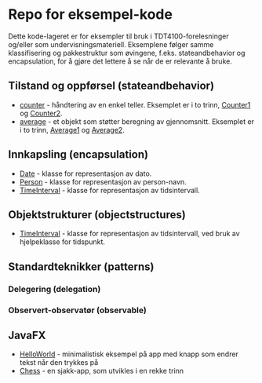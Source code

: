 # Repo for eksempel-kode

Dette kode-lageret er for eksempler til bruk i TDT4100-forelesninger og/eller som
undervisningsmateriell. Eksemplene følger samme klassifisering og pakkestruktur som øvingene,
f.eks. stateandbehavior og encapsulation, for å gjøre det lettere å se når de er relevante å bruke.

## Tilstand og oppførsel (stateandbehavior)

- [counter](src/stateandbehavior/counter/) - håndtering av en enkel teller. Eksemplet er i to trinn, [Counter1](src/stateandbehavior/counter/Counter1.md) og [Counter2](src/stateandbehavior/counter/Counter2.md).
- [average](src/stateandbehavior/average) - et objekt som støtter beregning av gjennomsnitt. Eksemplet er i to trinn, [Average1](src/stateandbehavior/average/Average1.md) og [Average2](src/stateandbehavior/average/Average2.md).

## Innkapsling (encapsulation)

- [Date](src/encapsulation/date/Date.md) - klasse for representasjon av dato.
- [Person](src/encapsulation/person/Person.md) - klasse for representasjon av person-navn.
- [TimeInterval](src/encapsulation/timeinterval/TimeInterval.md) - klasse for representasjon av tidsintervall.

## Objektstrukturer (objectstructures)

- [TimeInterval](src/objectstructures/timeinterval/TimeInterval.md) - klasse for representasjon av tidsintervall, ved bruk av hjelpeklasse for tidspunkt.

## Standardteknikker (patterns)

### Delegering (delegation)

### Observert-observatør (observable)

## JavaFX

- [HelloWorld](src/javafx/helloworld/README.md) - minimalistisk eksempel på app med knapp som endrer tekst når den trykkes på
- [Chess](src/javafx/chess/README.md) - en sjakk-app, som utvikles i en rekke trinn
